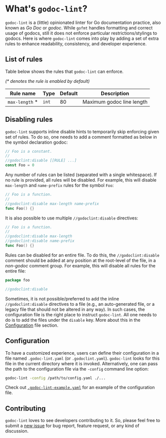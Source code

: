 # What's `godoc-lint`?

`godoc-lint` is a (little) opinionated linter for Go documentation practice, also known as *Go Doc* or *godoc*. While `gofmt` handles formatting and correct usage of godocs, still it does not enforce particular restrictions/stylings to godocs. Here is where `godoc-lint` comes into play by adding a set of extra rules to enhance readability, consistency, and developer experience.

## List of rules

Table below shows the rules that `godoc-lint` can enforce.

*(\* denotes the rule is enabled by default)*

| Rule name       | Type  | Default | Description               |
| --------------- | ----- | ------- | ------------------------- |
| `max-length` \* | `int` | 80      | Maximum godoc line length |


## Disabling rules

`godoc-lint` supports inline disable hints to temporarily skip enforcing given set of rules. To do so, one needs to add a comment formatted as below in the symbol declaration godoc:

```go
// Foo is a constant.
//
//godoclint:disable [[RULE] ...]
const Foo = 0
```

Any number of rules can be listed (separated with a single whitespace). If no rule is provided, all rules will be disabled. For example, this will disable `max-length` and `name-prefix` rules for the symbol `Foo`:

```go
// Foo is a function.
//
//godoclint:disable max-length name-prefix
func Foo() {}
```

It is also possible to use multiple `//godoclint:disable` directives:

```go
// Foo is a function.
//
//godoclint:disable max-length
//godoclint:disable name-prefix
func Foo() {}
```

Rules can be disabled for an entire file. To do this, the `//godoclint:disable` comment should be added at any position at the root-level of the file, in a *non-godoc* comment group. For example, this will disable all rules for the entire file:

```go
package foo

//godoclint:disable
```

Sometimes, it is not possible/preferred to add the inline `//godoclint:disable` directives to a file (e.g., an auto-generated file, or a legacy file that should not be altered in any way). In such cases, the configuration file is the right place to instruct `godoc-lint`. All one needs to do is to add the files under the `disable` key. More about this in the [Configuration](#Configuration) file section.

## Configuration

To have a customized experience, users can define their configuration in a file named `.godoc-lint.yaml` (or `.godoclint.yaml`). `godoc-lint` looks for this file in the current directory where it is invoked. Alternatively, one can pass the path to the configuration file via the `-config` command line option:

```sh
godoc-lint -config /path/to/config.yaml ./...
```

Check out [`.godoc-lint-example.yaml`](./.godoc-lint.example.yaml) for an example of the configuration file.

## Contributing

`godoc-lint` loves to see developers contributing to it. So, please feel free to submit a [new issue](https://github.com/godoc-lint/godoc-lint/issues/new) for bug report, feature request, or any kind of discussion.
